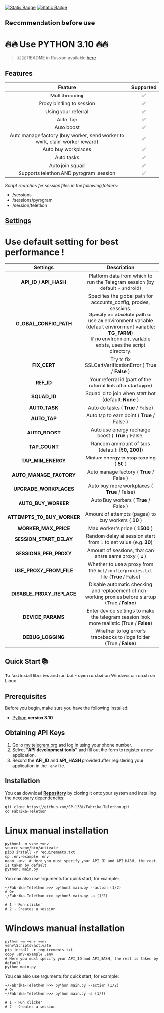 [![Static Badge](https://img.shields.io/badge/Telegram-Channel-Link?style=for-the-badge&logo=Telegram&logoColor=white&logoSize=auto&color=blue)](https://t.me/+jJhUfsfFCn4zZDk0)      [![Static Badge](https://img.shields.io/badge/Telegram-Bot%20Link-Link?style=for-the-badge&logo=Telegram&logoColor=white&logoSize=auto&color=blue)](https://t.me/fabrika/app?startapp=ref_2222195)



## Recommendation before use

# 🔥🔥 Use PYTHON 3.10 🔥🔥

> 🇷 🇺 README in Russian available [here](README-RU.md)

## Features  
|                                  Feature                                   | Supported |
|:--------------------------------------------------------------------------:|:---------:|
|                               Multithreading                               |     ✅     |
|                          Proxy binding to session                          |     ✅     |
|                            Using your referral                             |     ✅     |
|                                  Auto Tap                                  |     ✅     |
|                                 Auto boost                                 |     ✅     |
| Auto manage factory (buy worker, send worker to work, claim worker reward) |     ✅     |
|                            Auto buy workplaces                             |     ✅     |
|                                 Auto tasks                                 |     ✅     |
|                              Auto join squad                               |     ✅     |
|                  Supports telethon AND pyrogram .session                   |     ✅     |

_Script searches for session files in the following folders:_
* /sessions
* /sessions/pyrogram
* /session/telethon


## [Settings](https://github.com/SP-l33t/Fabrika-Telethon/tree/main/.env-example)

# Use default setting for best performance !
|          Settings          |                                                                                                                  Description                                                                                                                  |
|:--------------------------:|:---------------------------------------------------------------------------------------------------------------------------------------------------------------------------------------------------------------------------------------------:|
|   **API_ID / API_HASH**    |                                                                                  Platform data from which to run the Telegram session (by default - android)                                                                                  |
|   **GLOBAL_CONFIG_PATH**   | Specifies the global path for accounts_config, proxies, sessions. <br/>Specify an absolute path or use an environment variable (default environment variable: **TG_FARM**) <br/>If no environment variable exists, uses the script directory. |
|        **FIX_CERT**        |                                                                                           Try to fix  SSLCertVerificationError ( True / **False** )                                                                                           |
|         **REF_ID**         |                                                                                         Your referral id (part of the referral link after startapp=)                                                                                          |
|        **SQUAD_ID**        |                                                                                             Squad id to join when start bot (default: **None** )                                                                                              |
|       **AUTO_TASK**        |                                                                                                       Auto do tasks ( **True** / False)                                                                                                       |
|        **AUTO_TAP**        |                                                                                                  Auto tap to earn point ( **True** / False )                                                                                                  |
|       **AUTO_BOOST**       |                                                                                              Auto use energy recharge boost ( **True** / False)                                                                                               |
|       **TAP_COUNT**        |                                                                                                Random ammount of taps (default: **[50, 200]**)                                                                                                |
|     **TAP_MIN_ENERGY**     |                                                                                                   Minium energy to stop tapping ( **50** )                                                                                                    |
|  **AUTO_MANAGE_FACTORY**   |                                                                                                   Auto manage factory ( **True** / False )                                                                                                    |
|   **UPGRADE_WORKPLACES**   |                                                                                                 Auto buy more workplaces ( **True** / False)                                                                                                  |
|    **AUTO_BUY_WORKER**     |                                                                                                     Auto Buy workers ( **True** / False )                                                                                                     |
| **ATTEMPTS_TO_BUY_WORKER** |                                                                                             Amount of attempts (pages) to buy workers ( **10** )                                                                                              |
|    **WORKER_MAX_PRICE**    |                                                                                                        Max worker's price ( **1500** )                                                                                                        |
|  **SESSION_START_DELAY**   |                                                                                        Random delay at session start from 1 to set value (e.g. **30**)                                                                                        |
|   **SESSIONS_PER_PROXY**   |                                                                                            Amount of sessions, that can share same proxy ( **1** )                                                                                            |
|  **USE_PROXY_FROM_FILE**   |                                                                               Whether to use a proxy from the `bot/config/proxies.txt` file (**True** / False)                                                                                |
| **DISABLE_PROXY_REPLACE**  |                                                                      Disable automatic checking and replacement of non-working proxies before startup (True / **False**)                                                                      |
|     **DEVICE_PARAMS**      |                                                                          Enter device settings to make the telegram session look more realistic  (True / **False**)                                                                           |
|     **DEBUG_LOGGING**      |                                                                                     Whether to log error's tracebacks to /logs folder (True / **False**)                                                                                      |


## Quick Start 📚

To fast install libraries and run bot - open run.bat on Windows or run.sh on Linux

## Prerequisites
Before you begin, make sure you have the following installed:
- [Python](https://www.python.org/downloads/) **version 3.10**

## Obtaining API Keys
1. Go to [my.telegram.org](https://my.telegram.org) and log in using your phone number.
2. Select **"API development tools"** and fill out the form to register a new application.
3. Record the **API_ID** and **API_HASH** provided after registering your application in the `.env` file.

## Installation
You can download [**Repository**](https://github.com/SP-l33t/Fabrika-Telethon) by cloning it onto your system and installing the necessary dependencies:
```shell
git clone https://github.com/SP-l33t/Fabrika-Telethon.git
cd Fabrika-Telethon
```

# Linux manual installation
```shell
python3 -m venv venv
source venv/bin/activate
pip3 install -r requirements.txt
cp .env-example .env
nano .env  # Here you must specify your API_ID and API_HASH, the rest is taken by default
python3 main.py
```

You can also use arguments for quick start, for example:
```shell
~/Fabrika-Telethon >>> python3 main.py --action (1/2)
# Or
~/Fabrika-Telethon >>> python3 main.py -a (1/2)

# 1 - Run clicker
# 2 - Creates a session
```

# Windows manual installation
```shell
python -m venv venv
venv\Scripts\activate
pip install -r requirements.txt
copy .env-example .env
# Here you must specify your API_ID and API_HASH, the rest is taken by default
python main.py
```

You can also use arguments for quick start, for example:
```shell
~/Fabrika-Telethon >>> python main.py --action (1/2)
# Or
~/Fabrika-Telethon >>> python main.py -a (1/2)

# 1 - Run clicker
# 2 - Creates a session
```
